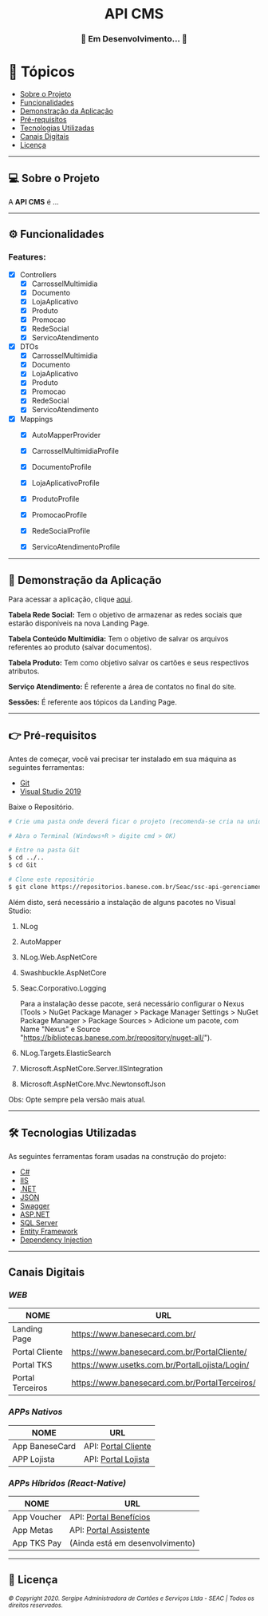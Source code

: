 <!-- Título -->
<h1 align="center"><strong>API CMS</strong></h1>


<!-- Status -->
<h3 align="center">🚧 Em Desenvolvimento... 🚧</h3>


<!-- Tópicos -->
<h1>🏁 Tópicos</h1>
<ul>
    <li><a href="#sobre">Sobre o Projeto</a></li>
    <li><a href="#funcionalidades">Funcionalidades</a></li>
    <li><a href="#demoApl">Demonstração da Aplicação</a></li>
    <li><a href="#preRequisitos">Pré-requisitos</a></li>
    <li><a href="#tecUtilizadas">Tecnologias Utilizadas</a></li>
    <li><a href="#canaisDigitais">Canais Digitais</a></li>
    <li><a href="#licenca">Licença</a></li>
</ul>


<hr/>
<!-- Sobre o projeto -->
<h2 id="sobre">💻 Sobre o Projeto</h2>
<p align="justify">A <strong>API CMS</strong> é ...<p>


<hr/>
<!-- Funcionalidades -->
<h2 id="funcionalidades">⚙️ Funcionalidades</h2>

### Features:
- [x] Controllers
  - [x] CarrosselMultimidia
  - [x] Documento
  - [x] LojaAplicativo
  - [x] Produto
  - [x] Promocao
  - [x] RedeSocial
  - [x] ServicoAtendimento
- [x] DTOs
  - [x] CarrosselMultimidia
  - [x] Documento
  - [x] LojaAplicativo
  - [x] Produto
  - [x] Promocao
  - [x] RedeSocial
  - [x] ServicoAtendimento
- [x] Mappings
  - [x] AutoMapperProvider
  - [x] CarrosselMultimidiaProfile
  - [x] DocumentoProfile
  - [x] LojaAplicativoProfile
  - [x] ProdutoProfile
  - [x] PromocaoProfile
  - [x] RedeSocialProfile
  - [x] ServicoAtendimentoProfile




<hr/>
<!-- Demonstração da Aplicação -->
<h2 id="demoApl">🎨 Demonstração da Aplicação</h2>

Para acessar a aplicação, clique [aqui](https://www.banesecard.com.br/CMS/api).
<!-- [ADICIONAR LINK QUANDO A API ESTIVER DISPONÍVEL] -->

<!-- ![alt](./Home.png) -->
**Tabela Rede Social:**
Tem o objetivo de armazenar as redes sociais que estarão disponíveis na nova Landing Page.

**Tabela Conteúdo Multimídia:**
Tem o objetivo de salvar os arquivos referentes ao produto (salvar documentos).

**Tabela Produto:**
Tem como objetivo salvar os cartões e seus respectivos atributos.

**Serviço Atendimento:**
É referente a área de contatos no final do site.

**Sessões:**
É referente aos tópicos da Landing Page.




<hr/>
<!-- Pré-requisitos -->
<h2 id="preRequisitos">👉 Pré-requisitos</h2>

Antes de começar, você vai precisar ter instalado em sua máquina as seguintes ferramentas:
* [Git](https://git-scm.com)
* [Visual Studio 2019](https://visualstudio.microsoft.com/pt-br/vs/) <!-- [TALVEZ SEJA NECESSÁRIO INFORMAR OS COMPONENTES] -->

Baixe o Repositório.

```bash
# Crie uma pasta onde deverá ficar o projeto (recomenda-se cria na unidade C: com o nome Git)

# Abra o Terminal (Windows+R > digite cmd > OK)

# Entre na pasta Git
$ cd ../..
$ cd Git

# Clone este repositório
$ git clone https://repositorios.banese.com.br/Seac/ssc-api-gerenciamento-conteudo.git
```

Além disto, será necessário a instalação de alguns pacotes no Visual Studio: <!-- [VERIFICAR QUAIS REALMENTE SÃO NECESSÁRIOS] -->

1. NLog
2. AutoMapper
3. NLog.Web.AspNetCore
4. Swashbuckle.AspNetCore
5. Seac.Corporativo.Logging

    Para a instalação desse pacote, será necessário configurar o Nexus (Tools > NuGet Package Manager > Package Manager Settings > NuGet Package Manager > Package Sources > Adicione um pacote, com Name "Nexus" e Source "https://bibliotecas.banese.com.br/repository/nuget-all/").
6. NLog.Targets.ElasticSearch
7. Microsoft.AspNetCore.Server.IISIntegration
8. Microsoft.AspNetCore.Mvc.NewtonsoftJson

Obs: Opte sempre pela versão mais atual.






<hr/>
<!-- Tecnologias Utilizadas -->
<h2 id="tecUtilizadas">🛠 Tecnologias Utilizadas</h2>

As seguintes ferramentas foram usadas na construção do projeto: <!-- [ADICIONAR/REMOVER CASO SEJA NECESSÁRIO] -->

- [C#](https://docs.microsoft.com/en-us/dotnet/csharp/)
- [IIS](https://www.iis.net/)
- [.NET](https://dotnet.microsoft.com/)
- [JSON](https://www.json.org/json-en.html)
- [Swagger](https://swagger.io/)
- [ASP.NET](https://docs.microsoft.com/en-us/aspnet/core/?view=aspnetcore-3.1)
- [SQL Server](https://www.microsoft.com/pt-br/sql-server/sql-server-downloads)
- [Entity Framework](https://docs.microsoft.com/en-us/ef/)
- [Dependency Injection](https://docs.microsoft.com/en-us/aspnet/core/fundamentals/dependency-injection?view=aspnetcore-3.1)


<hr/>
<!-- Canais Digitais -->
<h2 id="canaisDigitais">Canais Digitais</h2>

<h3><i>WEB</i></h3>

| NOME | URL |
| ------ | ------ |
| Landing Page | https://www.banesecard.com.br/ |
| Portal Cliente | https://www.banesecard.com.br/PortalCliente/ |
| Portal TKS | https://www.usetks.com.br/PortalLojista/Login/ |
| Portal Terceiros | https://www.banesecard.com.br/PortalTerceiros/ |

<h3><i>APPs Nativos</i></h3>

| NOME | URL |
| ------ | ------ |
| App BaneseCard | API: [Portal Cliente][api_pc] |
| APP Lojista | API: [Portal Lojista][api_pl] |

<h3><i>APPs Híbridos (React-Native)</i></h3>

| NOME | URL |
| ------ | ------ |
| App Voucher | API: [Portal Benefícios][api_pb] |
| App Metas | API: [Portal Assistente][api_pa] |
| App TKS Pay | (Ainda está em desenvolvimento) |

[api_pc]:https://www.banesecard.com.br/PortalCliente/api ""
[api_pl]:https://www.usetks.com.br/PortalLojista/api ""
[api_pb]:https://www.banesecard.com.br/portalbeneficios/api ""
[api_pa]:https://www.banesecard.com.br/PortalAssistente/api ""


<hr/>
<!-- Licença -->
<h2 id="licenca">📝 Licença</h2>
<small><i>© Copyright 2020. Sergipe Administradora de Cartões e Serviços Ltda - SEAC | Todos os direitos reservados.</i>
</small>